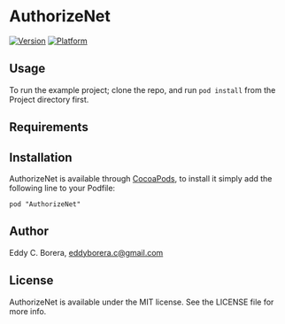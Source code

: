 # AuthorizeNet

[![Version](http://cocoapod-badges.herokuapp.com/v/AuthorizeNet/badge.png)](http://cocoadocs.org/docsets/AuthorizeNet)
[![Platform](http://cocoapod-badges.herokuapp.com/p/AuthorizeNet/badge.png)](http://cocoadocs.org/docsets/AuthorizeNet)

## Usage

To run the example project; clone the repo, and run `pod install` from the Project directory first.

## Requirements

## Installation

AuthorizeNet is available through [CocoaPods](http://cocoapods.org), to install
it simply add the following line to your Podfile:

    pod "AuthorizeNet"

## Author

Eddy C. Borera, eddyborera.c@gmail.com

## License

AuthorizeNet is available under the MIT license. See the LICENSE file for more info.

